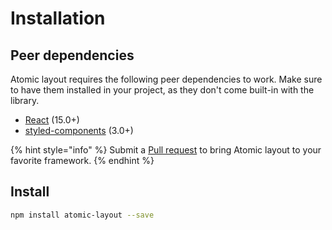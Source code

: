 # Installation

## Peer dependencies

Atomic layout requires the following peer dependencies to work. Make sure to have them installed in your project, as they don't come built-in with the library.

* [React](https://github.com/facebook/react) \(15.0+\)
* [styled-components](https://github.com/styled-components/styled-components) \(3.0+\)

{% hint style="info" %}
Submit a [Pull request](https://github.com/kettanaito/atomic-layout/pulls) to bring Atomic layout to your favorite framework.
{% endhint %}

## Install

```bash
npm install atomic-layout --save
```

